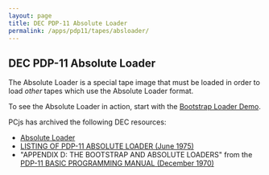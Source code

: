 ```yaml
---
layout: page
title: DEC PDP-11 Absolute Loader
permalink: /apps/pdp11/tapes/absloader/
---
```


DEC PDP-11 Absolute Loader
--------------------------

The Absolute Loader is a special tape image that must be loaded in order to load *other* tapes
which use the Absolute Loader format.

To see the Absolute Loader in action, start with the [Bootstrap Loader Demo](/devices/pdp11/machine/1120/bootstrap/debugger/).

PCjs has archived the following DEC resources:

- [Absolute Loader](DEC-11-L2PC-PO.json)
- [LISTING OF PDP-11 ABSOLUTE LOADER (June 1975)](http://archive.pcjs.org/pubs/dec/pdp11/other/DEC-11-UABLA-A-LA_PDP-11AbsoluteLoaderListing_Jun75.pdf)
- "APPENDIX D: THE BOOTSTRAP AND ABSOLUTE LOADERS" from the [PDP-11 BASIC PROGRAMMING MANUAL (December 1970)](http://archive.pcjs.org/pubs/dec/pdp11/other/BASIC_Programming_Manual_Dec70.pdf) 
